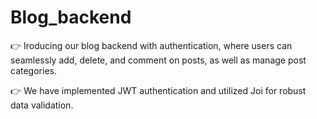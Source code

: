 
# Blog_backend

👉 Iroducing our  blog backend with authentication, where users can seamlessly add, delete, and comment on posts, as well as manage post categories. 

👉 We have implemented JWT authentication and utilized Joi for robust data validation.

